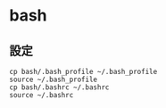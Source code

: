 # bash

## 設定

```
cp bash/.bash_profile ~/.bash_profile
source ~/.bash_profile
cp bash/.bashrc ~/.bashrc
source ~/.bashrc
```

